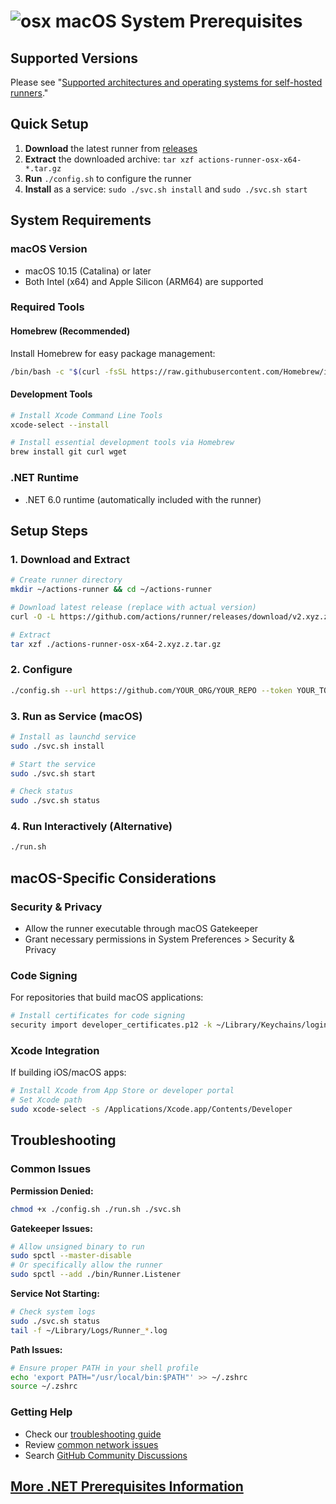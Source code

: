 

# ![osx](../res/apple_med.png) macOS System Prerequisites

## Supported Versions

Please see "[Supported architectures and operating systems for self-hosted runners](https://docs.github.com/en/actions/reference/runners/self-hosted-runners#macos)."

## Quick Setup

1. **Download** the latest runner from [releases](https://github.com/actions/runner/releases)
2. **Extract** the downloaded archive: `tar xzf actions-runner-osx-x64-*.tar.gz`
3. **Run** `./config.sh` to configure the runner
4. **Install** as a service: `sudo ./svc.sh install` and `sudo ./svc.sh start`

## System Requirements

### macOS Version
- macOS 10.15 (Catalina) or later
- Both Intel (x64) and Apple Silicon (ARM64) are supported

### Required Tools

#### Homebrew (Recommended)
Install Homebrew for easy package management:
```bash
/bin/bash -c "$(curl -fsSL https://raw.githubusercontent.com/Homebrew/install/HEAD/install.sh)"
```

#### Development Tools
```bash
# Install Xcode Command Line Tools
xcode-select --install

# Install essential development tools via Homebrew
brew install git curl wget
```

### .NET Runtime
- .NET 6.0 runtime (automatically included with the runner)

## Setup Steps

### 1. Download and Extract
```bash
# Create runner directory
mkdir ~/actions-runner && cd ~/actions-runner

# Download latest release (replace with actual version)
curl -O -L https://github.com/actions/runner/releases/download/v2.xyz.z/actions-runner-osx-x64-2.xyz.z.tar.gz

# Extract
tar xzf ./actions-runner-osx-x64-2.xyz.z.tar.gz
```

### 2. Configure
```bash
./config.sh --url https://github.com/YOUR_ORG/YOUR_REPO --token YOUR_TOKEN
```

### 3. Run as Service (macOS)
```bash
# Install as launchd service
sudo ./svc.sh install

# Start the service
sudo ./svc.sh start

# Check status
sudo ./svc.sh status
```

### 4. Run Interactively (Alternative)
```bash
./run.sh
```

## macOS-Specific Considerations

### Security & Privacy
- Allow the runner executable through macOS Gatekeeper
- Grant necessary permissions in System Preferences > Security & Privacy

### Code Signing
For repositories that build macOS applications:
```bash
# Install certificates for code signing
security import developer_certificates.p12 -k ~/Library/Keychains/login.keychain
```

### Xcode Integration
If building iOS/macOS apps:
```bash
# Install Xcode from App Store or developer portal
# Set Xcode path
sudo xcode-select -s /Applications/Xcode.app/Contents/Developer
```

## Troubleshooting

### Common Issues

**Permission Denied:**
```bash
chmod +x ./config.sh ./run.sh ./svc.sh
```

**Gatekeeper Issues:**
```bash
# Allow unsigned binary to run
sudo spctl --master-disable
# Or specifically allow the runner
sudo spctl --add ./bin/Runner.Listener
```

**Service Not Starting:**
```bash
# Check system logs
sudo ./svc.sh status
tail -f ~/Library/Logs/Runner_*.log
```

**Path Issues:**
```bash
# Ensure proper PATH in your shell profile
echo 'export PATH="/usr/local/bin:$PATH"' >> ~/.zshrc
source ~/.zshrc
```

### Getting Help

- Check our [troubleshooting guide](../checks/README.md)
- Review [common network issues](../checks/network.md)
- Search [GitHub Community Discussions](https://github.com/orgs/community/discussions/categories/actions)

## [More .NET Prerequisites Information](https://docs.microsoft.com/en-us/dotnet/core/macos-prerequisites?tabs=netcore30)
